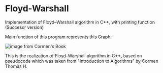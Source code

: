 # Floyd-Warshall
Implementation of Floyd–Warshall algorithm in C++, with printing function (Succesor version)

Main function of this program represents this Graph:

![image from Cormen's Book](https://imgur.com/a/a1v9sQo)


This is the realization of Floyd–Warshall algorithm in C++, based on pseudocode which was taken from "Introduction to Algorithms" by Cormen Thomas H. 

